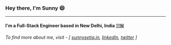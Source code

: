 ### Hey there, I'm Sunny 😄
---

#### I'm a Full-Stack Engineer based in New Delhi, India :india:
###### To find more about me, visit - [ <a href="https://sunnysetia.in">sunnysetia.in</a>, <a href="https://www.linkedin.com/in/sunnysetia93/">linkedIn</a>, <a href="https://twitter.com/millycodes/">twitter</a> ]

<!--
**sunnysetia93/sunnysetia93** is a  _special_ ✨ repository because its `README.md` (this file) appears on your GitHub profile.

Here are some ideas to get you started:

- 🔭 I’m currently working on ...
- 🌱 I’m currently learning ...
- 👯 I’m looking to collaborate on ...
- 🤔 I’m looking for help with ...
- 💬 Ask me about ...
- 📫 How to reach me: ...
-  Pronouns: ...
- ⚡ Fun fact: ...
-->
